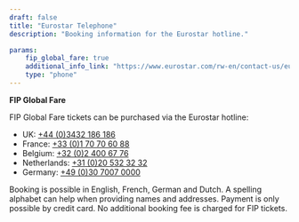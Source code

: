 ```yaml
---
draft: false
title: "Eurostar Telephone"
description: "Booking information for the Eurostar hotline."

params:
    fip_global_fare: true
    additional_info_link: "https://www.eurostar.com/rw-en/contact-us/eurostar-contact-details"
    type: "phone"
---
```


**FIP Global Fare**

FIP Global Fare tickets can be purchased via the Eurostar hotline:

- UK: [+44 (0)3432 186 186](tel:+443432186186)
- France: [+33 (0)1 70 70 60 88](tel:+33170706088)
- Belgium: [+32 (0)2 400 67 76](tel:+3224006776)
- Netherlands: [+31 (0)20 532 32 32](tel:+31205323232)
- Germany: [+49 (0)30 7007 0000](tel:+493070070000)

Booking is possible in English, French, German and Dutch. A spelling alphabet can help when providing names and addresses. Payment is only possible by credit card. No additional booking fee is charged for FIP tickets.

